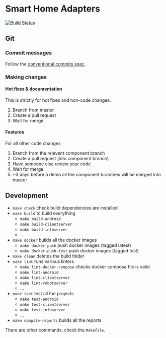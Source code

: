 # Smart Home Adapters

[![Build Status](https://travis-ci.com/mrbenshef/SmartHomeAdapters.svg?token=xzYnEDernngLJ99poRHs&branch=master)](https://travis-ci.com/mrbenshef/SmartHomeAdapters)

## Git

### Commit messages

Follow the [conventional commits spec](https://www.conventionalcommits.org/en/v1.0.0-beta.2/).

### Making changes

#### Hot fixes & documentation

This is strictly for hot fixes and non-code changes.

1. Branch from master 
2. Create a pull request
3. Wait for merge

#### Features

For all other code changes

1. Branch from the relevent component branch
2. Create a pull request (into component branch)
3. Have someone else review your code 
4. Wait for merge
5. ~3 days before a demo all the component branches will be merged into master

## Development

- `make check` check build dependencies are installed
- `make build` to build everything
    - `make build-android`
    - `make build-clientserver`
    - `make build-infoserver`
    - ...
- `make docker` builds all the docker images
    - `make docker-push` push docker images (tagged latest)
    - `make docker-push-test` push docker images (tagged test)
- `make clean` deletes the build folder
- `make lint` runs various linters
    - `make lint-docker-compose` checks docker compose file is valid
    - `make lint-android`
    - `make lint-clientserver`
    - `make lint-robotserver`
    - ...
- `make test` test all the projects
    - `make test-android`
    - `make test-clientserver`
    - `make test-infoserver`
    - ...
- `make compile-reports` builds all the reports

There are other commands, check the `Makefile`.